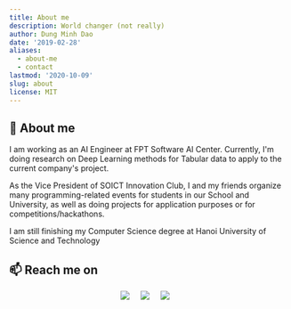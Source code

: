 ```yaml
---
title: About me
description: World changer (not really)
author: Dung Minh Dao
date: '2019-02-28'
aliases:
  - about-me
  - contact
lastmod: '2020-10-09'
slug: about
license: MIT
---
```


## 🔭 About me
I am working as an AI Engineer at FPT Software AI Center. Currently, I'm doing research on Deep Learning methods for Tabular data to apply to the current company's project.

As the Vice President of SOICT Innovation Club, I and my friends organize many programming-related events for students in our School and University, as well as doing projects for application purposes or for competitions/hackathons.

I am still finishing my Computer Science degree at Hanoi University of Science and Technology

## 📫 Reach me on
<p align="center">
  <a target="_blank"href="https://www.linkedin.com/in/dung-dao-402826169/"><img src="https://img.shields.io/badge/linkedin-%230077B5.svg?&style=for-the-badge&logo=linkedin&logoColor=white" /></a>&nbsp;&nbsp;&nbsp;&nbsp;
  <a target="_blank"href="https://www.facebook.com/minhdung.dao.31/"><img src="https://img.shields.io/badge/Facebook-1877F2?style=for-the-badge&logo=facebook&logoColor=white" /></a>&nbsp;&nbsp;&nbsp;&nbsp;
  <a href="mailto:dungdao3112000@gmail.com?subject=Hello%20Dung%20Dao,%20From%20Github"><img src="https://img.shields.io/badge/gmail-%23D14836.svg?&style=for-the-badge&logo=gmail&logoColor=white" /></a>&nbsp;&nbsp;&nbsp;&nbsp;
</p>